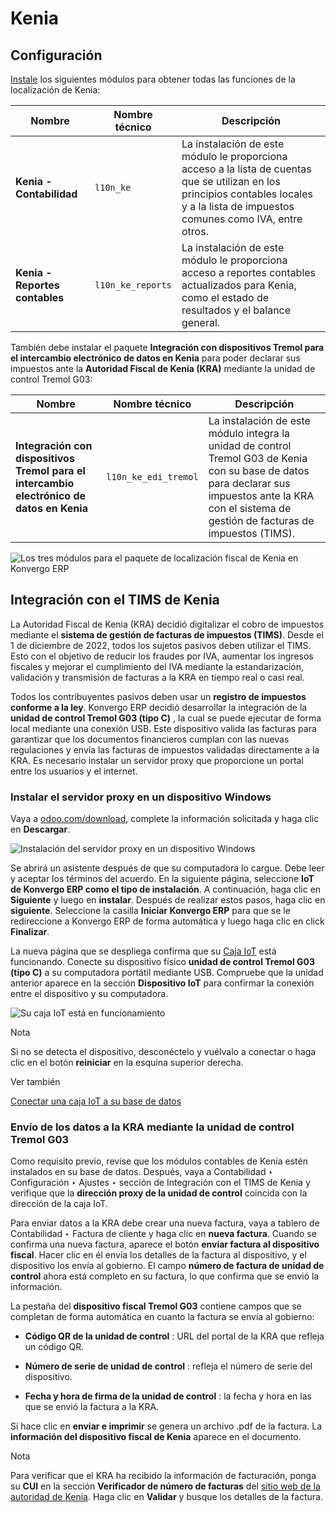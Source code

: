 # Kenia

## Configuración

[Instale](../../general/apps_modules#general-install) los siguientes
módulos para obtener todas las funciones de la localización de Kenia:

Nombre | Nombre técnico | Descripción  
---|---|---  
**Kenia - Contabilidad** | `l10n_ke` | La instalación de este módulo le proporciona acceso a la lista de cuentas que se utilizan en los principios contables locales y a la lista de impuestos comunes como IVA, entre otros.  
**Kenia - Reportes contables** | `l10n_ke_reports` | La instalación de este módulo le proporciona acceso a reportes contables actualizados para Kenia, como el estado de resultados y el balance general.  
  
También debe instalar el paquete **Integración con dispositivos Tremol para el
intercambio electrónico de datos en Kenia** para poder declarar sus impuestos
ante la **Autoridad Fiscal de Kenia (KRA)** mediante la unidad de control
Tremol G03:

Nombre | Nombre técnico | Descripción  
---|---|---  
**Integración con dispositivos Tremol para el intercambio electrónico de datos en Kenia** | `l10n_ke_edi_tremol` | La instalación de este módulo integra la unidad de control Tremol G03 de Kenia con su base de datos para declarar sus impuestos ante la KRA con el sistema de gestión de facturas de impuestos (TIMS).  
![Los tres módulos para el paquete de localización fiscal de Kenia en
Konvergo ERP](../../../_images/modules.png)

## Integración con el TIMS de Kenia

La Autoridad Fiscal de Kenia (KRA) decidió digitalizar el cobro de impuestos
mediante el **sistema de gestión de facturas de impuestos (TIMS)**. Desde el 1
de diciembre de 2022, todos los sujetos pasivos deben utilizar el TIMS. Esto
con el objetivo de reducir los fraudes por IVA, aumentar los ingresos fiscales
y mejorar el cumplimiento del IVA mediante la estandarización, validación y
transmisión de facturas a la KRA en tiempo real o casi real.

Todos los contribuyentes pasivos deben usar un **registro de impuestos
conforme a la ley**. Konvergo ERP decidió desarrollar la integración de la **unidad de
control Tremol G03 (tipo C)** , la cual se puede ejecutar de forma local
mediante una conexión USB. Este dispositivo valida las facturas para
garantizar que los documentos financieros cumplan con las nuevas regulaciones
y envía las facturas de impuestos validadas directamente a la KRA. Es
necesario instalar un servidor proxy que proporcione un portal entre los
usuarios y el internet.

### Instalar el servidor proxy en un dispositivo Windows

Vaya a [odoo.com/download](https://www.odoo.com/page/download), complete la
información solicitada y haga clic en **Descargar**.

![Instalación del servidor proxy en un dispositivo
Windows](../../../_images/download.png)

Se abrirá un asistente después de que su computadora lo cargue. Debe leer y
aceptar los términos del acuerdo. En la siguiente página, seleccione **IoT de
Konvergo ERP como el tipo de instalación**. A continuación, haga clic en **Siguiente**
y luego en **instalar**. Después de realizar estos pasos, haga clic en
**siguiente**. Seleccione la casilla **Iniciar Konvergo ERP** para que se le
redireccione a Konvergo ERP de forma automática y luego haga clic en click
**Finalizar**.

La nueva página que se despliega confirma que su [Caja
IoT](../../general/iot/config/connect) está funcionando. Conecte su
dispositivo físico **unidad de control Tremol G03 (tipo C)** a su computadora
portátil mediante USB. Compruebe que la unidad anterior aparece en la sección
**Dispositivo IoT** para confirmar la conexión entre el dispositivo y su
computadora.

![Su caja IoT está en funcionamiento](../../../_images/iot-box.png)
<div class="alert alert-primary">
<p class="alert-title">
Nota</p><p>Si no se detecta el dispositivo, desconéctelo y vuélvalo a conectar o haga clic en el botón <b>reiniciar</b> en la esquina superior derecha.</p>
</div> <div class="alert alert-secondary">
<p class="alert-title">
Ver también</p><p><a href="../../general/iot/config/connect">Conectar una caja IoT a su base de datos</a></p>
</div>

### Envío de los datos a la KRA mediante la unidad de control Tremol G03

Como requisito previo, revise que los módulos contables de Kenia estén
instalados en su base de datos. Después, vaya a Contabilidad ‣ Configuración ‣
Ajustes ‣ sección de Integración con el TIMS de Kenia y verifique que la
**dirección proxy de la unidad de control** coincida con la dirección de la
caja IoT.

Para enviar datos a la KRA debe crear una nueva factura, vaya a tablero de
Contabilidad ‣ Factura de cliente y haga clic en **nueva factura**. Cuando se
confirma una nueva factura, aparece el botón **enviar factura al dispositivo
fiscal**. Hacer clic en él envía los detalles de la factura al dispositivo, y
el dispositivo los envía al gobierno. El campo **número de factura de unidad
de control** ahora está completo en su factura, lo que confirma que se envió
la información.

La pestaña del **dispositivo fiscal Tremol G03** contiene campos que se
completan de forma automática en cuanto la factura se envía al gobierno:

  * **Código QR de la unidad de control** : URL del portal de la KRA que refleja un código QR.

  * **Número de serie de unidad de control** : refleja el número de serie del dispositivo.

  * **Fecha y hora de firma de la unidad de control** : la fecha y hora en las que se envió la factura a la KRA.

Si hace clic en **enviar e imprimir** se genera un archivo .pdf de la factura.
La **información del dispositivo fiscal de Kenia** aparece en el documento.

<div class="alert alert-primary">
<p class="alert-title">
Nota</p><p>Para verificar que el KRA ha recibido la información de facturación, ponga su <b>CUI</b> en la sección <b>Verificador de número de facturas</b> del <a href="https://itax.kra.go.ke/KRA-Portal">sitio web de la autoridad de Kenia</a>. Haga clic en <b>Validar</b> y busque los detalles de la factura.</p>
</div>

